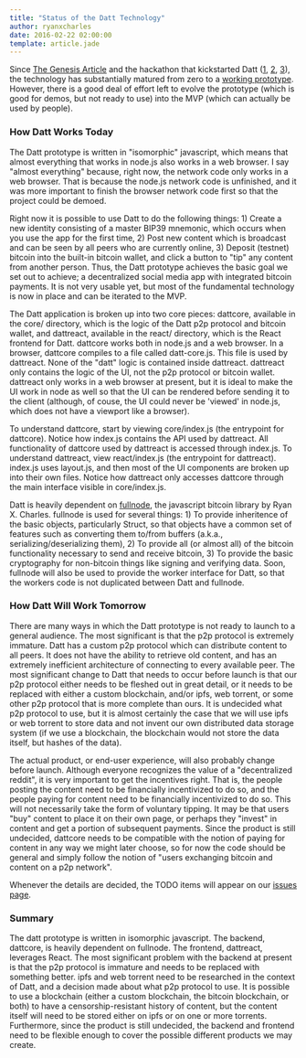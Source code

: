```yaml
---
title: "Status of the Datt Technology"
author: ryanxcharles
date: 2016-02-22 02:00:00
template: article.jade
---
```

Since [The Genesis
Article](https://ryanxcharlestimes.com/fix-reddit-with-bitcoin-7da3f85fb9ba)
and the hackathon that kickstarted Datt
([1](http://www.meetup.com/blockchainU/events/224266192/),
[2](http://blog.datt.co/articles/2015-07-31-hackathon-day-one/),
[3](http://blog.datt.co/articles/2015-08-02-hackathon-day-three/)), the
technology has substantially matured from zero to a [working
prototype](http://blog.datt.co/articles/2015-12-11-prototype/). However, there
is a good deal of effort left to evolve the prototype (which is good for demos,
but not ready to use) into the MVP (which can actually be used by people).

### How Datt Works Today

The Datt prototype is written in "isomorphic" javascript, which means that
almost everything that works in node.js also works in a web browser. I say
"almost everything" because, right now, the network code only works in a web
browser. That is because the node.js network code is unfinished, and it was
more important to finish the browser network code first so that the project
could be demoed.

Right now it is possible to use Datt to do the following things: 1) Create a
new identity consisting of a master BIP39 mnemonic, which occurs when you use
the app for the first time, 2) Post new content which is broadcast and can be
seen by all peers who are currently online, 3) Deposit (testnet) bitcoin into
the built-in bitcoin wallet, and click a button to "tip" any content from
another person. Thus, the Datt prototype achieves the basic goal we set out to
achieve; a decentralized social media app with integrated bitcoin payments. It
is not very usable yet, but most of the fundamental technology is now in place
and can be iterated to the MVP.

The Datt application is broken up into two core pieces: dattcore, available in
the core/ directory, which is the logic of the Datt p2p protocol and bitcoin
wallet, and dattreact, available in the react/ directory, which is the React
frontend for Datt. dattcore works both in node.js and a web browser. In a
browser, dattcore compiles to a file called datt-core.js. This file is used by
dattreact. None of the "datt" logic is contained inside dattreact. dattreact
only contains the logic of the UI, not the p2p protocol or bitcoin wallet.
dattreact only works in a web browser at present, but it is ideal to make the
UI work in node as well so that the UI can be rendered before sending it to the
client (although, of couse, the UI could never be 'viewed' in node.js, which
does not have a viewport like a browser).

To understand dattcore, start by viewing core/index.js (the entrypoint for
dattcore). Notice how index.js contains the API used by dattreact. All
functionality of dattcore used by dattreact is accessed through index.js. To
understand dattreact, view react/index.js (the entrypoint for dattreact).
index.js uses layout.js, and then most of the UI components are broken up into
their own files. Notice how dattreact only accesses dattcore through the main
interface visible in core/index.js.

Datt is heavily dependent on
[fullnode](https://github.com/ryanxcharles/fullnode), the javascript bitcoin
library by Ryan X. Charles. fullnode is used for several things: 1) To provide
inheritence of the basic objects, particularly Struct, so that objects have a
common set of features such as converting them to/from buffers (a.k.a.,
serializing/deserializing them), 2) To provide all (or almost all) of the
bitcoin functionality necessary to send and receive bitcoin, 3) To provide the
basic cryptography for non-bitcoin things like signing and verifying data.
Soon, fullnode will also be used to provide the worker interface for Datt, so
that the workers code is not duplicated between Datt and fullnode.

### How Datt Will Work Tomorrow

There are many ways in which the Datt prototype is not ready to launch to a
general audience. The most significant is that the p2p protocol is extremely
immature. Datt has a custom p2p protocol which can distribute content to all
peers. It does not have the ability to retrieve old content, and has an
extremely inefficient architecture of connecting to every available peer. The
most significant change to Datt that needs to occur before launch is that our
p2p protocol either needs to be fleshed out in great detail, or it needs to be
replaced with either a custom blockchain, and/or ipfs, web torrent, or some
other p2p protocol that is more complete than ours. It is undecided what p2p
protocol to use, but it is almost certainly the case that we will use ipfs or
web torrent to store data and not invent our own distributed data storage
system (if we use a blockchain, the blockchain would not store the data itself,
but hashes of the data).

The actual product, or end-user experience, will also probably change before
launch. Although everyone recognizes the value of a "decentralized reddit", it
is very important to get the incentives right. That is, the people posting the
content need to be financially incentivized to do so, and the people paying for
content need to be financially incentivized to do so. This will not necessarily
take the form of voluntary tipping. It may be that users "buy" content to place
it on their own page, or perhaps they "invest" in content and get a portion of
subsequent payments. Since the product is still undecided, dattcore needs to be
compatible with the notion of paying for content in any way we might later
choose, so for now the code should be general and simply follow the notion of
"users exchanging bitcoin and content on a p2p network".

Whenever the details are decided, the TODO items will appear on our [issues
page](https://github.com/dattnetwork/datt/issues).

### Summary
The datt prototype is written in isomorphic javascript. The backend, dattcore,
is heavily dependent on fullnode. The frontend, dattreact, leverages React. The
most significant problem with the backend at present is that the p2p protocol
is immature and needs to be replaced with something better. ipfs and web
torrent need to be researched in the context of Datt, and a decision made about
what p2p protocol to use. It is possible to use a blockchain (either a custom
blockchain, the bitcoin blockchain, or both) to have a censorship-resistant
history of content, but the content itself will need to be stored either on
ipfs or on one or more torrents. Furthermore, since the product is still
undecided, the backend and frontend need to be flexible enough to cover the
possible different products we may create.
